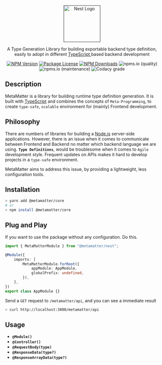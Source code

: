 <p align="center">
  <a href="" target="blank"><img src="https://i.imgur.com/6NTy8Xr.png" width="120" alt="Nest Logo" /></a>
</p>

  <p align="center">A Type Generation Library for building exportable backend type definition, easily to adopt in different <a href="https://www.typescriptlang.org/" target="_blank">TypeScript </a>based backend development</p>
    <p align="center">
<a href="https://www.npmjs.com/package/@metamatter/nest" target="_blank"><img src="https://img.shields.io/npm/v/@metamatter/nest.svg" alt="NPM Version" /></a>
<a href="https://www.npmjs.com/package/@metamatter/nest" target="_blank"><img src="https://img.shields.io/npm/l/@metamatter/nest.svg" alt="Package License" /></a>
<a href="https://www.npmjs.com/package/@metamatter/nest" target="_blank"><img src="https://img.shields.io/npm/dm/@metamatter/nest.svg" alt="NPM Downloads" /></a>
<img alt="npms.io (quality)" src="https://img.shields.io/npms-io/quality-score/@metamatter/nest">
<img alt="npms.io (maintenance)" src="https://img.shields.io/npms-io/maintenance-score/@metamatter/nest">
<img alt="Codacy grade" src="https://img.shields.io/codacy/grade/02bb098082d74638bba0fd5fa622b5b7">
</p>

## Description

MetaMatter is a library for building runtime type definition generation. It is built with <a href="https://www.typescriptlang.org/" target="_blank">TypeScript</a> and combines the concepts of `Meta-Programming`, to create `type-safe`, `scalable` environment for (mainly) Frontend development.

## Philosophy

There are numbers of libraries for building a <a href="https://nodejs.org" target="_blank">Node.js</a> server-side applications. However, there is an issue when it comes to communicate between Frontend and Backend no matter which backend language we are using. <strong>`Type Definitions`</strong>, would be troublesome when it comes to `Agile` development style. Frequent updates on APIs makes it hard to develop projects in a `type-safe` environment.

MetaMatter aims to address this issue, by providing a lightweight, less configuration tools.

## Installation

```bash
> yarn add @metamatter/core
# or
> npm install @metamatter/core
```

## Plug and Play

If you want to use the package without any configuration. Do this.

```ts
import { MetaMatterModule } from "@metamatter/nest";

@Module({
    imports: [
        MetaMatterModule.forRoot({
            appModule: AppModule,
            globalPrefix: undefined,
        }),
    ],
})
export class AppModule {}
```

Send a `GET` request to `/metamatter/api`, and you can see a immediate result

```bash
> curl http://localhost:3000/metamatter/api
```

## Usage

-   <strong>`@Module()`</strong>
-   <strong>`@Controller()`</strong>
-   <strong>`@RequestBody(type)`</strong>
-   <strong>`@ResponseData(type?)`</strong>
-   <strong>`@ResponseArrayData(type?)`</strong>

